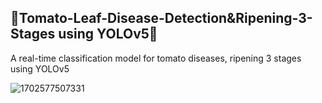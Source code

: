 ## 🍅Tomato-Leaf-Disease-Detection&Ripening-3-Stages using YOLOv5🍅
A real-time classification model for tomato diseases, ripening 3 stages using YOLOv5

</p>
</p>

![1702577507331](https://github.com/chaninjung/tomato-disease-ripening-detection/assets/156671303/921f0c8a-5166-4884-b0a5-74fe726f22c0)

